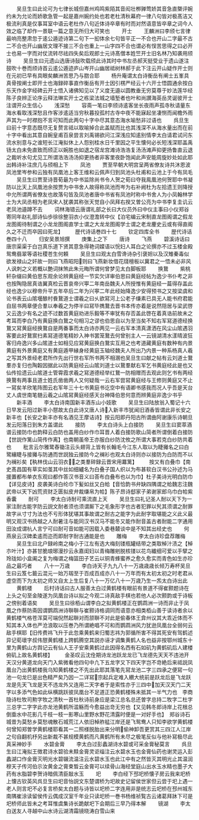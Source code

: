 <!-- { "loadSidebar": true } -->
　　吴旦生曰此论可为七律长城但嘉州鸡鸣紫陌其音闳壮栁亸莺娇其音急直槩评婉约未为允论而娇歌急管一起是嘉州婉约处也若老杜清秋幕府一律八句皆对极髙洁又极流利真是仅事耳室中语云老杜作八句近体诗卒章有时而对然语意皆卒章之词今人效之临了却作一景联一篇之意无所归大可笑也
　　开士
　　王麟洲曰李颀七言律最响亮整肃忽于逺公遁迹诗第二句下一抝体余七句皆平正一不合也开山二字最不古二不合也开山幽居文理不接三不合也重上一山字四不合也谓必有悮苦思得之曰必开士也易一字而对仗流转尽祛四失矣后观郎士元诗髙僧本姓竺开士旧名林乃知袭用颀诗
　　吴旦生曰元遗山选唐诗鼔吹载颀此诗其时中书左丞郝天挺受业于遗山遂注鼓吹十巻而颀诗首云逺公遁迹庐山岑开山幽居祗树林郝于此下注云开山疑作开士则在元初已早有具眼矣麟洲苦思乃与脗合耶
　　杨升庵谓太白诗衡岳有阐士五峯具真骨按阐士即开士也海録碎事直作衡岳有开士因引楞严经云十六开士悟圆通余按白乐天作金字经碑云开士悟入诸佛知见以了义度无邉以圆教垂无穷莫尊于妙法莲华经陈子良辨正论序云释法琳实开士之栋梁法城之墙堑者也叶和尚讃海英岳灵诞彼开士注谓开众生信心
　　浅深愁
　　容斋一笔曰李颀诗逺客坐长夜雨声孤寺秋请量东海水看取浅深愁且作客涉逺适当穷秋暮投孤村古寺中夜不能寐起坐凄恻而闻檐外雨声其为一时襟抱不言可知而此两句十字中尽其意态海水喻愁非过语也
　　呉旦生曰前十字意态既尽无复赘言祗以取喻掉合此盖赋而比也其浅深不从海水量出而在前十字中看出其意自婉皇甫百泉尝言刘禹锡欲问江深浅应知逺别情李太白请君试问东流水别意与之谁短长江淹拟休上人怨别桂水日千里因之平生懐何必长短浅深耶盖禹钖太白未免直致而颀正以婉胜也如退之宿龙宫滩诗浩浩复汤汤滩声抑更扬鲁直云退之裁听水句尤见工所谓浩浩汤汤抑更扬者非客里夜卧饱闻此声安能周旋妙处如此耶出韩诗补注庶几与颀相上下
　　凤池
　　贾至早朝大明宫呈两省僚友诗共沐恩波凤池里岑参和云独有凤凰池上客王维和云佩声归到凤池头杜甫和云池上于今有凤毛
　　吴旦生曰贾至诗晋荀朂为中书监除尚书令人贺之荀曰夺我鳯凰池何贺耶中书凝防以比天上凤凰池余按贾为中书舍人故得称凤池而岑为右补阙杜为左拾遗王则降授中允所谓两省僚友也故落句皆及凤池者唐中书省有凤池时称中书舍人为小凤翰林学士为大凤丞相为老凤宋人犹袭其称张天觉自小凤拜右揆又曽公亮为中书李复圭讥云老凤池邉蹲不去
　　词林海错云唐谓礼部之长曰大仪员外曰中仪主事曰小仪郑谷寄同年赵礼部诗仙歩徐徐整羽衣小仪澄澹转中仪【泊宅编云宋制直龙图阁谓之假龙龙图阁待制谓之小龙龙图阁直学士谓之大龙龙图阁学士谓之老龙麈史云或有得直阁久之不迁而卒因曰死龙】
　　歴代诗话巻四十七
　　钦定四库全书
　　歴代诗话巻四十八
　　归安吴景旭撰
　　庚集上之下
　　唐诗
　　飞燕
　　碧溪诗话曰唐宗渠渠于白岂真乐道下贤其意急得艳词媟语以恱妇人耳白之论撰亦不过玉楼金殿鸳鸯翡翠等语社稷苍生何頼
　　吴旦生曰观太白雪谗诗杂引褒妲以及汉雉秦毒似欲发禄山之奸故一则曰飞燕昭阳则曰飞燕新妆借花牋檀板以冀君之一悟未必非风人讽刺之义若概以艶词抹煞此朱元晦所谓何曾梦见太白脚板耶
　　换鵞
　　紫桃轩杂缀曰黄伯思东观余论辨黄庭经一节实欠详审伯思曰黄庭经帖为逸少书仆考之非也按陶隐居真诰翼真检云晋哀帝兴寕二年南岳魏夫人所授惟有黄庭经一萹得存盖此经也逸少以穆帝升平五年卒后二年为兴寕二年此经始降逸少安得预书之又按梁虞和论书表云山隂壜酿村飬鵞道士谓羲之曰乆欲冩河上公老子缣素已具无人能书府君能自屈书两章便合羣以奉羲之为停半曰冩毕擕鵞去晋书本传亦着是说然隠居与梁武啓又云逸少有名之迹不过数首黄庭劝进乐毅等不审犹有存否盖此啓在着真诰前故未之考耳而李白乃有黄庭换白鵞之句相习之谬也伯思自以为至当矣不知右军冩道德经换鵞又冩黄庭经换鵞自是两番事而太白诗亦两见一云右军本清真潇洒在风尘山隂遇羽客要此好鵞賔扫素冩道德笔精妙入神书罢笼鵞去何曾别主人一云镜湖清水漾晴波狂客归舟逸兴多山隂道士如相见应冩黄庭换白鵞实互用之也考道藏黄庭有数种有内景黄庭有外景黄庭又有黄庭遁甲縁身经黄庭玉轴经魏夫人所出乃内景一种系杨真人羲之写其外景经老君所作先出行世右军所书两不相溷也吴旦生曰献之帖有云刘道士鵞羣亦复归也陶糓因据此以防黄庭经云山隂刘道士以鵞羣献右军乞书黄庭经此是也又仙传拾遗云山隂道士管霄霞求羲之冩道德经举红鵞一防相赠而去观此则乞书有两经换鵞有两事且道士姓氏凿凿两人又何疑哉一云右军尝冩黄庭经与王修则黄庭又不止一冩矣羊欣笔阵图云右军年三十七书黄庭书讫空中有语卿书感我而况人乎吾是天台丈人虞世南笔髄云羲之山隂冩黄庭经感天台神降伯思何意而辨黄庭非逸少书乎
　　新丰酒
　　李太白诗南国新丰酒东山小妓歌
　　吴旦生曰陆放翁入蜀记十六日早发云阳过新丰小憇故太白此诗又唐人诗入新丰市犹闻旧酒香皆谓此非长安之新丰也【长安之新丰亦有名酒见王摩诘诗】按云阳即丹阳古所谓曲阿谢康乐诗朝旦发云阳落日到朱方盖谓此
　　接防
　　李太白诗头上白接防
　　吴旦生曰窦萃酒谱云接防巾也韵释云白防也盖用白纱作巾耳晋人着白接防歌山简者所谓倒着白接防【世説作篱山简传作离】也南朝虽帝王亦服白纱防沈攸之所谓大事若克白纱防共着也
　　秕言云尔雅鹭舂锄注云头翅背上皆有长翰毛今江东人取以为睫攡名之曰白鹭纕睫与接攡与防通而世説独云接防今之襕衫也观太白诗则亦以接防为白防而不以为襕衫矣【秇林伐山云羽衣之类羣碎録云晋宋用羃篱】
　　按又有白叠巾【南史髙昌国有草实如茧其中丝如细纑名为白叠子国人织以为布甚软白汉书公孙述为马援置都布单衣东观曰都作答汉书音义曰荅布白叠布也以为巾】杜子美诗光明白防巾【详见皮诗】皮袭美诗白纶巾下髪如丝又白帢【音恰韵书弁缺四隅谓之帢魏志注魏武帝以天下凶荒资财乏匮拟皮弁裁缣帛为帢】陈子昂诗郄家子弟谢家郎乌巾白帢紫香囊
　　耐可
　　李太白诗耐可乘流直上天
　　吴旦生曰礼记圣人耐以天下为一家注耐古能字防云説文耐者须也须谓厮下之毛象形字也古者犯罪以髠其须谓之耐罪故字从寸寸为法也不亏形体犹堪其事故谓之耐古之能字为此耐字取堪能之义此义最明又观汉书扬越之人耐暑注与能同汉书汉马不能冬又能作耐音盖古者耐能二字通用田汝成谓杭人言宁可曰耐可音如能可因载入委巷樷谈中是不知其出经史也
　　何燕泉云汉碑柔逺而迩而即耐字耐古通能是也
　　雕梅
　　李太白诗珍盘荐雕梅
　　吴旦生曰北户録岭南之梅小于江左有选大梅刻镂瓶罐结带之类取棹汁渍之【棹朩叶汁】亦甚甘脆琅琊漫抄云永嘉闺妇以青梅雕剜脱核镂以花鸟纎细可爱以手擘之玲珑如小盒阖之复为梅谓之梅篮田子艺云以铜青蜂蜜养之愈久愈实而青色如生亦珍品之最巧者
　　八十一万歳
　　李白诗天子九九八十一万歳歳歳长倾万寿杯吴旦生曰云笈七籖云混元一始万刼至于百成百成亦八十一万年而有太初太初之时老君从虚空而下为太初之师又自太上生后复八十一万亿八十一万歳乃生一炁太白诗出此
　　黄鹤楼
　　后村诗话曰古人服善太白过黄鹤楼有眼前有景道不得崔颢题诗在上头之句至金陵遂为凤凰台诗以拟之今观二诗真敌手棋也若他人必次颢韵或于诗板之傍别着语矣
　　吴旦生曰徐栢山谓李白之拟黄鹤楼正在鹦鹉洲一诗而非止于凤凰之作蔡防斋因谓鹦鹉洲诗聨聨与崔颢诗格调同而语意亦相类栢山善于读诗者余以黄鹤楼气格苍浑莫可端倪然起聨对而颔聨不对此是偷春体王弇州议其大乖近体而不知其本入体也严沧浪取以压巻乃所谓絶唱不可和而鹦鹉洲风力犹逊凤凰台全弱何云敌手棋耶【旧传费祎飞升于此忽乘黄鹤来归蜀志祎为郭循所害不得其死安有驾鹤述异记荀瓌字叔伟憇黄鹤楼上跨鹤腾空其説亦诬才调集黄鹤人名也益非按鄂州城东十里为黄鹤山方舆记云有仙人王子安乘黄鹤过此因得名西有石如矶为黄鹤矶后人建楼俯矶上故名黄鹤楼】
　　金圣叹云沈佺期诗龙池跃龙龙已飞龙德先天天不违池开天汉分黄道龙向天门入紫微看他四句中凢下五龙字又下四天字岂不竒絶后来祗説凤凰台乃出黄鹤楼我乌知黄鹤楼之不先出此耶其落笔先冩龙池二字三四承之便冩一句池一句龙巳是出色精严矣乃因一二详冩宗起兵定难入纉大统前是跃龙后是飞龙跃龙是先天飞龙是天不违龙外又连用二天字者于是索性亦于三四中加天汉天门二天字以多添气色如此纵横跳跃彼凤凰台不足道正恐黄鹤楼殊未抵其一半气力也　李商隐诗杜牧司勲字牧之清秋一首杜秋诗前身应是梁江总名总还曽字总持二牧字二杜字三总字二字字此亦龙池黄鹤所滥觞而今愈益出竒无穷也【又见韩冬郎诗岸上花根总倒埀水中花影几千枝一枝一影寒山里野水野花清露时便是一对好手也】　郑谷诗石城昔为莫愁乡莫愁魂散石城荒江人依旧棹舴艋江岸还是飞鸳鸯人只知李欲学黄鹤楼何曾知郑曽学黄鹤楼耶看其一二照様脱胎出来分明偷神卸吾更赏其三四江人江岸之句自翻机杼另出新裁不甚规模黄鹤而凡黄鹤所有未尽之极笔反似与他补冩极尽此真采神妙手
　　水碧金膏
　　李太白过彭蠡湖诗水碧或可采金膏秘莫言
　　呉旦生曰江淹拟王徴君诗水碧验未黩金膏灵讵缁注云水碧水玉也金膏仙药也谢灵运入彭蠡湖口作金膏灭明光水碧辍流温注云水碧水玉也此江中有之然皆灭其明光止其温润穆天子传河伯示汝黄金之膏束晳云金膏可以续骨山海经堂庭山出水玉水精也墨子大药有水脂碧李贺诗暗佩清臣敲水玉
　　圯
　　李白经下邳圯桥懐子房云我来圯桥上懐古钦英风呉旦生曰圯音怡説文东楚谓桥为圯故史记留侯世家但云尝于圯上遇一老人则言圯不必复言桥矣太白题与诗皆以圯桥二字连用非是统志云圯桥在邳州城东南隅崔涂读留侯传云偶成汉室千年业只读圯桥一巻书杨维祯覧古云诸葛拜牀下可是圯桥师此皆未之考耳惟虞集诗长跪献圯下会期后三早乃得本解
　　镜湖
　　李太白送友人寻越中山水诗云湖清霜镜晓涛白雪山来
